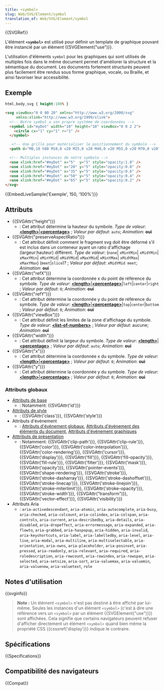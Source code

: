 ```yaml
---
title: <symbol>
slug: Web/SVG/Element/symbol
translation_of: Web/SVG/Element/symbol
---
```


{{SVGRef}}

L'élément **`<symbol>`** est utilisé pour définir un template de graphique pouvant être instancié par un élément {{SVGElement("use")}}.

L'utilisation d'éléments `symbol` pour les graphiques qui sont utilisés de multiples fois dans le même document permet d'améliorer la structure et la sémantique du document. Les documents fortement structurés peuvent plus facilement être rendus sous forme graphique, vocale, ou Braille, et ainsi favoriser leur accessibilité.

## Exemple

```css hidden
html,body,svg { height:100% }
```

```html
<svg viewBox="0 0 80 20" xmlns="http://www.w3.org/2000/svg"
     xmlns:xlink="http://www.w3.org/1999/xlink">
  <!-- Notre symbol a son propre système de coordonnées -->
  <symbol id="myDot" width="10" height="10" viewBox="0 0 2 2">
    <circle cx="1" cy="1" r="1" />
  </symbol>

   <!-- Une grille pour matérialiser le positionnement du symbole -->
  <path d="M0,10 h80 M10,0 v20 M25,0 v20 M40,0 v20 M55,0 v20 M70,0 v20" fill="none" stroke="pink" />

  <!-- Multiples instances de notre symbole -->
  <use xlink:href="#myDot" x="5"  y="5" style="opacity:1.0" />
  <use xlink:href="#myDot" x="20" y="5" style="opacity:0.8" />
  <use xlink:href="#myDot" x="35" y="5" style="opacity:0.6" />
  <use xlink:href="#myDot" x="50" y="5" style="opacity:0.4" />
  <use xlink:href="#myDot" x="65" y="5" style="opacity:0.2" />
</svg>
```

{{EmbedLiveSample('Exemple', 150, '100%')}}

## Attributs

- {{SVGAttr("height")}}
  - : Cet attribut détermine la hauteur du symbole.
    _Type de valeur_: [**\<length>**](/fr/docs/Web/SVG/Content_type#Length)|[**\<percentage>**](/fr/docs/Web/SVG/Content_type#Percentage) ; _Valeur par défaut_: `auto`; _Animation_: **oui**
- {{SVGAttr("preserveAspectRatio")}}
  - : Cet attribut définit comment le fragment svg doit être déformé s'il est inclus dans un conteneur ayant un ratio d'affichage (largeur:hauteur) différent.
    _Type de valeur_: (`none`| `xMinYMin`| `xMidYMin`| `xMaxYMin`| `xMinYMid`| `xMidYMid`| `xMaxYMid`| `xMinYMax`| `xMidYMax`| `xMaxYMax`) (`meet`|`slice`)? ; _Valeur par défaut_: `xMidYMid meet`; _Animation_: **oui**
- {{SVGAttr("refX")}}
  - : Cet attribut détermine la coordonnée x du point de référence du symbole.
    _Type de valeur_: [**\<length>**](/fr/docs/Web/SVG/Content_type#Length)|[**\<percentage>**](/fr/docs/Web/SVG/Content_type#Percentage)|`left`|`center`|`right` ; _Valeur par défaut_: `0`; _Animation_: **oui**
- {{SVGAttr("refY")}}
  - : Cet attribut détermine la coordonnée y du point de référence du symbole.
    _Type de valeur_: [**\<length>**](/fr/docs/Web/SVG/Content_type#Length)|[**\<percentage>**](/fr/docs/Web/SVG/Content_type#Percentage)|`top`|`center`|`bottom` ; _Valeur par défaut_: `0`; _Animation_: **oui**
- {{SVGAttr("viewBox")}}
  - : Cet attribut définit les limites de la zone d'affichage du symbole.
    _Type de valeur_: **[\<list-of-numbers>](/fr/docs/Web/SVG/Content_type#List-of-Ts)** ; _Valeur par défaut_: aucune; _Animation_: **oui**
- {{SVGAttr("width")}}
  - : Cet attribut définit la largeur du symbole.
    _Type de valeur_: [**\<length>**](/fr/docs/Web/SVG/Content_type#Length)|[**\<percentage>**](/fr/docs/Web/SVG/Content_type#Percentage) ; _Valeur par défaut_: `auto`; _Animation_: **oui**
- {{SVGAttr("x")}}
  - : Cet attribut détermine la coordonnée x du symbole.
    _Type de valeur_: [**\<length>**](/fr/docs/Web/SVG/Content_type#Length)|[**\<percentage>**](/fr/docs/Web/SVG/Content_type#Percentage) ; _Valeur par défaut_: `0`; _Animation_: **oui**
- {{SVGAttr("y")}}
  - : Cet attribut détermine la coordonnée y du symbole.
    _Type de valeur_: [**\<length>**](/fr/docs/Web/SVG/Content_type#Length)|[**\<percentage>**](/fr/docs/Web/SVG/Content_type#Percentage) ; _Valeur par défaut_: `0`; _Animation_: **oui**

### Attributs globaux

- [Attributs de base](/fr/docs/Web/SVG/Attribute/Core)
  - : Notamment: {{SVGAttr('id')}}
- [Attributs de style](/fr/docs/Web/SVG/Attribute/Styling)
  - : {{SVGAttr('class')}}, {{SVGAttr('style')}}
- Attributs d'événement
  - : [Attributs d'événement globaux](/fr/docs/Web/SVG/Attribute/Events#Attributs_d'événement_globaux), [Attributs d'événement des éléments du document](/fr/docs/Web/SVG/Attribute/Events#Attributs_d'événement_des_éléments_du_document), [Attributs d'événement graphiques](/fr/docs/Web/SVG/Attribute/Events#Attributs_d'événement_graphiques)
- [Atttributs de présentation](/fr/docs/Web/SVG/Attribute/Presentation)
  - : Notamment: {{SVGAttr('clip-path')}}, {{SVGAttr('clip-rule')}}, {{SVGAttr('color')}}, {{SVGAttr('color-interpolation')}}, {{SVGAttr('color-rendering')}}, {{SVGAttr('cursor')}}, {{SVGAttr('display')}}, {{SVGAttr('fill')}}, {{SVGAttr('fill-opacity')}}, {{SVGAttr('fill-rule')}}, {{SVGAttr('filter')}}, {{SVGAttr('mask')}}, {{SVGAttr('opacity')}}, {{SVGAttr('pointer-events')}}, {{SVGAttr('shape-rendering')}}, {{SVGAttr('stroke')}}, {{SVGAttr('stroke-dasharray')}}, {{SVGAttr('stroke-dashoffset')}}, {{SVGAttr('stroke-linecap')}}, {{SVGAttr('stroke-linejoin')}}, {{SVGAttr('stroke-miterlimit')}}, {{SVGAttr('stroke-opacity')}}, {{SVGAttr('stroke-width')}}, {{SVGAttr("transform")}}, {{SVGAttr('vector-effect')}}, {{SVGAttr('visibility')}}
- Attributs Aria
  - : `aria-activedescendant`, `aria-atomic`, `aria-autocomplete`, `aria-busy`, `aria-checked`, `aria-colcount`, `aria-colindex`, `aria-colspan`, `aria-controls`, `aria-current`, `aria-describedby`, `aria-details`, `aria-disabled`, `aria-dropeffect`, `aria-errormessage`, `aria-expanded`, `aria-flowto`, `aria-grabbed`, `aria-haspopup`, `aria-hidden`, `aria-invalid`, `aria-keyshortcuts`, `aria-label`, `aria-labelledby`, `aria-level`, `aria-live`, `aria-modal`, `aria-multiline`, `aria-multiselectable`, `aria-orientation`, `aria-owns`, `aria-placeholder`, `aria-posinset`, `aria-pressed`, `aria-readonly`, `aria-relevant`, `aria-required`, `aria-roledescription`, `aria-rowcount`, `aria-rowindex`, `aria-rowspan`, `aria-selected`, `aria-setsize`, `aria-sort`, `aria-valuemax`, `aria-valuemin`, `aria-valuenow`, `aria-valuetext`, `role`

## Notes d'utilisation

{{svginfo}}

> **Note :** Un élément `<symbol>` n'est pas destiné à être affiché par lui-même. Seules les instances d'un élément `<symbol>` (c'est à dire une référence vers un `<symbol>` par un élément {{SVGElement("use")}}) sont affichées. Cela signifie que certains navigateurs peuvent refuser d'afficher directement un élément `<symbol>` quand bien même la propriété CSS {{cssxref('display')}} indique le contraire.

## Spécifications

{{Specifications}}

## Compatibilité des navigateurs

{{Compat}}
